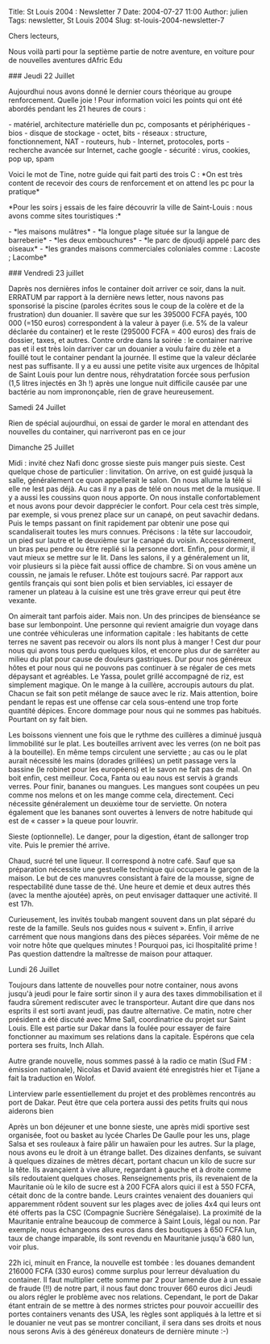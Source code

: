 Title: St Louis 2004 : Newsletter 7
Date: 2004-07-27 11:00
Author: julien
Tags: newsletter, St Louis 2004
Slug: st-louis-2004-newsletter-7

Chers lecteurs,

</p>
Nous voilà parti pour la septième partie de notre aventure, en voiture
pour de nouvelles aventures dAfric Edu

</p>
### Jeudi 22 Juillet

</p>
Aujourdhui nous avons donné le dernier cours théorique au groupe
renforcement. Quelle joie ! Pour information voici les points qui ont
été abordés pendant les 21 heures de cours :

</p>
-   matériel, architecture matérielle dun pc, composants et
    périphériques
-   bios
-   disque de stockage
-   octet, bits
-   réseaux : structure, fonctionnement, NAT
-   routeurs, hub
-   Internet, protocoles, ports
-   recherche avancée sur Internet, cache google
-   sécurité : virus, cookies, pop up, spam

</p>
Voici le mot de Tine, notre guide qui fait parti des trois C : *On est
très content de recevoir des cours de renforcement et on attend les pc
pour la pratique*

</p>
*Pour les soirs j essais de les faire découvrir la ville de Saint-Louis
: nous avons comme sites touristiques :*

</p>
-   *les maisons mulâtres*
-   *la longue plage située sur la langue de barreberie*
-   *les deux embouchures*
-   *le parc de djoudji appelé parc des oiseaux*
-   *les grandes maisons commerciales coloniales comme : Lacoste ;
    Lacombe*

</p>
### Vendredi 23 juillet

</p>
Daprès nos dernières infos le container doit arriver ce soir, dans la
nuit. ERRATUM par rapport à la dernière news letter, nous navons pas
sponsorisé la piscine (paroles écrites sous le coup de la colère et de
la frustration) dun douanier. Il savère que sur les 395000 FCFA payés,
100 000 (=150 euros) correspondent à la valeur à payer (i.e. 5% de la
valeur déclarée du container) et le reste (295000 FCFA = 400 euros) des
frais de dossier, taxes, et autres. Contre ordre dans la soirée : le
container narrive pas et il est très loin darriver car un douanier a
voulu faire du zèle et a fouillé tout le container pendant la journée.
Il estime que la valeur déclarée nest pas suffisante. Il y a eu aussi
une petite visite aux urgences de lhôpital de Saint Louis pour lun
dentre nous, réhydratation forcée sous perfusion (1,5 litres injectés en
3h !) après une longue nuit difficile causée par une bactérie au nom
imprononçable, rien de grave heureusement.

</p>
Samedi 24 Juillet

</p>
Rien de spécial aujourdhui, on essai de garder le moral en attendant des
nouvelles du container, qui narriveront pas en ce jour

</p>
Dimanche 25 Juillet

</p>
Midi : invité chez Nafi donc grosse sieste puis manger puis sieste. Cest
quelque chose de particulier : linvitation. On arrive, on est guidé
jusquà la salle, généralement ce quon appellerait le salon. On nous
allume la télé si elle ne lest pas déjà. Au cas il ny a pas de télé on
nous met de la musique. Il y a aussi les coussins quon nous apporte. On
nous installe confortablement et nous avons pour devoir dapprécier le
confort. Pour cela cest très simple, par exemple, si vous prenez place
sur un canapé, on peut savachir dedans. Puis le temps passant on finit
rapidement par obtenir une pose qui scandaliserait toutes les murs
connues. Précisons : la tête sur laccoudoir, un pied sur lautre et le
deuxième sur le canapé du voisin. Accessoirement, un bras peu pendre ou
être replié si la personne dort. Enfin, pour dormir, il vaut mieux se
mettre sur le lit. Dans les salons, il y a généralement un lit, voir
plusieurs si la pièce fait aussi office de chambre. Si on vous amène un
coussin, ne jamais le refuser. Lhôte est toujours sacré. Par rapport aux
gentils français qui sont bien polis et bien serviables, ici essayer de
ramener un plateau à la cuisine est une très grave erreur qui peut être
vexante.

</p>
On aimerait tant parfois aider. Mais non. Un des principes de bienséance
se base sur lembonpoint. Une personne qui revient amaigrie dun voyage
dans une contrée véhiculeras une information capitale : les habitants de
cette terres ne savent pas recevoir ou alors ils nont plus à manger !
Cest dur pour nous qui avons tous perdu quelques kilos, et encore plus
dur de sarrêter au milieu du plat pour cause de douleurs gastriques. Dur
pour nos généreux hôtes et pour nous qui ne pouvons pas continuer à se
régaler de ces mets dépaysant et agréables. Le Yassa, poulet grillé
accompagné de riz, est simplement magique. On le mange à la cuillère,
accroupis autours du plat. Chacun se fait son petit mélange de sauce
avec le riz. Mais attention, boire pendant le repas est une offense car
cela sous-entend une trop forte quantité dépices. Encore dommage pour
nous qui ne sommes pas habitués. Pourtant on sy fait bien.

</p>
Les boissons viennent une fois que le rythme des cuillères a diminué
jusquà limmobilité sur le plat. Les bouteilles arrivent avec les verres
(on ne boit pas à la bouteille). En même temps circulent une serviette ;
au cas ou le plat aurait nécessité les mains (dorades grillées) un petit
passage vers la bassine (le robinet pour les européens) et le savon ne
fait pas de mal. On boit enfin, cest meilleur. Coca, Fanta ou eau nous
est servis à grands verres. Pour finir, bananes ou mangues. Les mangues
sont coupées un peu comme nos melons et on les mange comme cela,
directement. Ceci nécessite généralement un deuxième tour de serviette.
On notera également que les bananes sont ouvertes à lenvers de notre
habitude qui est de « casser » la queue pour louvrir.

</p>
Sieste (optionnelle). Le danger, pour la digestion, étant de sallonger
trop vite. Puis le premier thé arrive.

</p>
Chaud, sucré tel une liqueur. Il correspond à notre café. Sauf que sa
préparation nécessite une gestuelle technique qui occupera le garçon de
la maison. Le but de ces manuvres consistant à faire de la mousse, signe
de respectabilité dune tasse de thé. Une heure et demie et deux autres
thés (avec la menthe ajoutée) après, on peut envisager dattaquer une
activité. Il est 17h.

</p>
Curieusement, les invités toubab mangent souvent dans un plat séparé du
reste de la famille. Seuls nos guides nous « suivent ». Enfin, il arrive
carrément que nous mangions dans des pièces séparées. Voir même de ne
voir notre hôte que quelques minutes ! Pourquoi pas, ici lhospitalité
prime ! Pas question dattendre la maîtresse de maison pour attaquer.

</p>
Lundi 26 Juillet

</p>
Toujours dans lattente de nouvelles pour notre container, nous avons
jusqu'à jeudi pour le faire sortir sinon il y aura des taxes
dimmobilisation et il faudra sûrement rediscuter avec le transporteur.
Autant dire que dans nos esprits il est sorti avant jeudi, pas dautre
alternative. Ce matin, notre cher président a été discuté avec Mme Sall,
coordinatrice du projet sur Saint Louis. Elle est partie sur Dakar dans
la foulée pour essayer de faire fonctionner au maximum ses relations
dans la capitale. Espérons que cela portera ses fruits, Inch Allah.

</p>
Autre grande nouvelle, nous sommes passé à la radio ce matin (Sud FM :
émission nationale), Nicolas et David avaient été enregistrés hier et
Tijane a fait la traduction en Wolof.

</p>
Linterview parle essentiellement du projet et des problèmes rencontrés
au port de Dakar. Peut être que cela portera aussi des petits fruits qui
nous aiderons bien

</p>
Après un bon déjeuner et une bonne sieste, une après midi sportive sest
organisée, foot ou basket au lycée Charles De Gaulle pour les uns, plage
Salsa et ses rouleaux à faire pâlir un hawaïen pour les autres. Sur la
plage, nous avons eu le droit à un étrange ballet. Des dizaines
denfants, se suivant à quelques dizaines de mètres décart, portant
chacun un kilo de sucre sur la tête. Ils avançaient à vive allure,
regardant à gauche et à droite comme sils redoutaient quelques choses.
Renseignements pris, ils revenaient de la Mauritanie où le kilo de sucre
est à 200 FCFA alors quici il est à 550 FCFA, cétait donc de la contre
bande. Leurs craintes venaient des douaniers qui apparemment rôdent
souvent sur les plages avec de jolies 4x4 qui leurs ont été offerts pas
la CSC (Compagnie Sucrière Sénégalaise). La proximité de la Mauritanie
entraîne beaucoup de commerce à Saint Louis, légal ou non. Par exemple,
nous échangeons des euros dans des boutiques à 650 FCFA lun, taux de
change imparable, ils sont revendu en Mauritanie jusqu'à 680 lun, voir
plus.

</p>
22h ici, minuit en France, la nouvelle est tombée : les douanes
demandent 216000 FCFA (330 euros) comme surplus pour lerreur dévaluation
du container. Il faut multiplier cette somme par 2 pour lamende due à un
essaie de fraude (!!) de notre part, il nous faut donc trouver 660 euros
dici Jeudi ou alors régler le problème avec nos relations. Cependant, le
port de Dakar étant entrain de se mettre à des normes strictes pour
pouvoir accueillir des portes containers venants des USA, les règles
sont appliqués à la lettre et si le douanier ne veut pas se montrer
conciliant, il sera dans ses droits et nous nous serons Avis à des
généreux donateurs de dernière minute :-)

</p>

